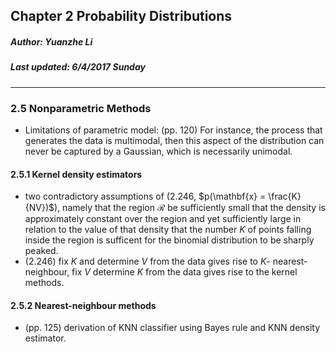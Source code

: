 ## Chapter 2 Probability Distributions

##### Author: Yuanzhe Li
##### Last updated: 6/4/2017 Sunday

---
### 2.5 Nonparametric Methods
* Limitations of parametric model: (pp. 120) For instance, the process that generates the data is multimodal, then this aspect of the distribution can never be captured by a Gaussian, which is necessarily unimodal.

#### 2.5.1 Kernel density estimators
* two contradictory assumptions of (2.246, $p(\mathbf{x} = \frac{K}{NV})$), namely that the region $\mathcal{R}$ be sufficiently small that the density is approximately constant over the region and yet sufficiently large in relation to the value of that density that the number $K$ of points falling inside the region is sufficent for the binomial distribution to be sharply peaked.
* (2.246) fix $K$ and determine $V$ from the data gives rise to $K$- nearest-neighbour, fix $V$ determine $K$ from the data gives rise to the kernel methods.
#### 2.5.2 Nearest-neighbour methods
* (pp. 125) derivation of KNN classifier using Bayes rule and KNN density estimator.
